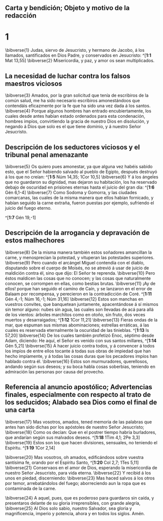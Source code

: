 ## Carta y bendición; Objeto y motivo de la redacción
# 1 
\bibverse{1} Judas, siervo de Jesucristo, y hermano de Jacobo, á los llamados, santificados en Dios Padre, y conservados en Jesucristo: ^[**1:1** Mat 13,55] \bibverse{2} Misericordia, y paz, y amor os sean multiplicados. 




## La necesidad de luchar contra los falsos maestros viciosos
\bibverse{3} Amados, por la gran solicitud que tenía de escribiros de la común salud, me ha sido necesario escribiros amonestándoos que contendáis eficazmente por la fe que ha sido una vez dada á los santos. \bibverse{4} Porque algunos hombres han entrado encubiertamente, los cuales desde antes habían estado ordenados para esta condenación, hombres impíos, convirtiendo la gracia de nuestro Dios en disolución, y negando á Dios que solo es el que tiene dominio, y á nuestro Señor Jesucristo. 



## Descripción de los seductores viciosos y el tribunal penal amenazante
\bibverse{5} Os quiero pues amonestar, ya que alguna vez habéis sabido esto, que el Señor habiendo salvado al pueblo de Egipto, después destruyó á los que no creían: ^[**1:5** Núm 14,35; 1Cor 10,5] \bibverse{6} Y á los ángeles que no guardaron su dignidad, mas dejaron su habitación, los ha reservado debajo de oscuridad en prisiones eternas hasta el juicio del gran día: ^[**1:6** Gén 6,1-4] \bibverse{7} Como Sodoma y Gomorra, y las ciudades comarcanas, las cuales de la misma manera que ellos habían fornicado, y habían seguido la carne extraña, fueron puestas por ejemplo, sufriendo el juicio del fuego eterno. 

^[**1:7** Gén 19,-1] 
  

## Descripción de la arrogancia y depravación de estos malhechores
\bibverse{8} De la misma manera también estos soñadores amancillan la carne, y menosprecian la potestad, y vituperan las potestades superiores. \bibverse{9} Pero cuando el arcángel Miguel contendía con el diablo, disputando sobre el cuerpo de Moisés, no se atrevió á usar de juicio de maldición contra él, sino que dijo: El Señor te reprenda. \bibverse{10} Pero éstos maldicen las cosas que no conocen; y las cosas que naturalmente conocen, se corrompen en ellas, como bestias brutas. \bibverse{11} ¡Ay de ellos! porque han seguido el camino de Caín, y se lanzaron en el error de Balaam por recompensa, y perecieron en la contradicción de Coré. ^[**1:11** Gén 4,-1; Núm 16,-1; Núm 31,16] \bibverse{12} Estos son manchas en vuestros convites, que banquetean juntamente, apacentándose á sí mismos sin temor alguno: nubes sin agua, las cuales son llevadas de acá para allá de los vientos: árboles marchitos como en otoño, sin fruto, dos veces muertos y desarraigados; ^[**1:12** 1Cor 11,21] \bibverse{13} Fieras ondas de la mar, que espuman sus mismas abominaciones; estrellas erráticas, á las cuales es reservada eternalmente la oscuridad de las tinieblas. ^[**1:13** Is 57,20] \bibverse{14} De los cuales también profetizó Enoc, séptimo desde Adam, diciendo: He aquí, el Señor es venido con sus santos millares, ^[**1:14** Gén 5,21] \bibverse{15} A hacer juicio contra todos, y á convencer á todos los impíos de entre ellos tocante á todas sus obras de impiedad que han hecho impíamente, y á todas las cosas duras que los pecadores impíos han hablado contra él. \bibverse{16} Estos son murmuradores, querellosos, andando según sus deseos; y su boca habla cosas soberbias, teniendo en admiración las personas por causa del provecho. 


   

## Referencia al anuncio apostólico; Advertencias finales, especialmente con respecto al trato de los seducidos; Alabado sea Dios como el final de una carta
\bibverse{17} Mas vosotros, amados, tened memoria de las palabras que antes han sido dichas por los apóstoles de nuestro Señor Jesucristo; \bibverse{18} Como os decían: Que en el postrer tiempo habría burladores, que andarían según sus malvados deseos. ^[**1:18** 1Tim 4,1; 2Pe 3,3] \bibverse{19} Estos son los que hacen divisiones, sensuales, no teniendo el Espíritu. 
^[**1:19** 1Cor 2,14] 
 

\bibverse{20} Mas vosotros, oh amados, edificándoos sobre vuestra santísima fe, orando por el Espíritu Santo, ^[**1:20** Col 2,7; 1Tes 5,11] \bibverse{21} Conservaos en el amor de Dios, esperando la misericordia de nuestro Señor Jesucristo, para vida eterna. \bibverse{22} Y recibid á los unos en piedad, discerniendo: \bibverse{23} Mas haced salvos á los otros por temor, arrebatándolos del fuego; aborreciendo aun la ropa que es contaminada de la carne. 



\bibverse{24} A aquel, pues, que es poderoso para guardaros sin caída, y presentaros delante de su gloria irreprensibles, con grande alegría, \bibverse{25} Al Dios solo sabio, nuestro Salvador, sea gloria y magnificencia, imperio y potencia, ahora y en todos los siglos. Amén. 